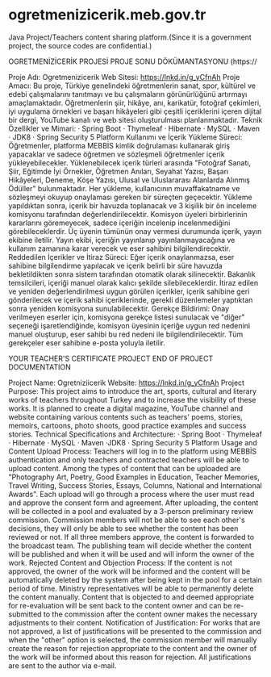 # ogretmenizicerik.meb.gov.tr
Java Project/Teachers content sharing platform.(Since it is a government project, the source codes are confidential.)

OGRETMENİZİCERİK PROJESİ PROJE SONU DÖKÜMANTASYONU (https://

Proje Adı: Ogretmenizicerik Web Sitesi: https://lnkd.in/g_yCfnAh Proje Amacı: Bu proje, Türkiye genelindeki öğretmenlerin sanat, spor, kültürel ve edebi çalışmalarını tanıtmayı ve bu çalışmaların görünürlüğünü artırmayı amaçlamaktadır. Öğretmenlerin şiir, hikâye, anı, karikatür, fotoğraf çekimleri, iyi uygulama örnekleri ve başarı hikâyeleri gibi çeşitli içeriklerini içeren dijital bir dergi, YouTube kanalı ve web sitesi oluşturulması planlanmaktadır. Teknik Özellikler ve Mimari: · Spring Boot · Thymeleaf · Hibernate · MySQL · Maven · JDK8 · Spring Security 5 Platform Kullanımı ve İçerik Yükleme Süreci: Öğretmenler, platforma MEBBİS kimlik doğrulaması kullanarak giriş yapacaklar ve sadece öğretmen ve sözleşmeli öğretmenler içerik yükleyebilecekler. Yüklenebilecek içerik türleri arasında "Fotoğraf Sanatı, Şiir, Eğitimde İyi Örnekler, Öğretmen Anıları, Seyahat Yazısı, Başarı Hikâyeleri, Deneme, Köşe Yazısı, Ulusal ve Uluslararası Alanlarda Alınmış Ödüller" bulunmaktadır. Her yükleme, kullanıcının muvaffakatname ve sözleşmeyi okuyup onaylaması gereken bir süreçten geçecektir. Yükleme yapıldıktan sonra, içerik bir havuzda toplanacak ve 3 kişilik bir ön inceleme komisyonu tarafından değerlendirilecektir. Komisyon üyeleri birbirlerinin kararlarını göremeyecek, sadece içeriğin incelenip incelenmediğini görebileceklerdir. Üç üyenin tümünün onay vermesi durumunda içerik, yayın ekibine iletilir. Yayın ekibi, içeriğin yayınlanıp yayınlanmayacağına ve kullanım zamanına karar verecek ve eser sahibini bilgilendirecektir. Reddedilen İçerikler ve İtiraz Süreci: Eğer içerik onaylanmazsa, eser sahibine bilgilendirme yapılacak ve içerik belirli bir süre havuzda bekletildikten sonra sistem tarafından otomatik olarak silinecektir. Bakanlık temsilcileri, içeriği manuel olarak kalıcı şekilde silebileceklerdir. İtiraz edilen ve yeniden değerlendirilmesi uygun görülen içerikler, içerik sahibine geri gönderilecek ve içerik sahibi içeriklerinde, gerekli düzenlemeler yaptıktan sonra yeniden komisyona sunulabilecektir. Gerekçe Bildirimi: Onay verilmeyen eserler için, komisyona gerekçe listesi sunulacak ve "diğer" seçeneği işaretlendiğinde, komisyon üyesinin içeriğe uygun red nedenini manuel oluşturup, eser sahibi bu red nedeni ile bilgilendirilecektir. Tüm gerekçeler eser sahibine e-posta yoluyla iletilir.

YOUR TEACHER'S CERTIFICATE PROJECT END OF PROJECT DOCUMENTATION

Project Name: Ogretniziicerik Website: https://lnkd.in/g_yCfnAh Project Purpose: This project aims to introduce the art, sports, cultural and literary works of teachers throughout Turkey and to increase the visibility of these works. It is planned to create a digital magazine, YouTube channel and website containing various contents such as teachers' poems, stories, memoirs, cartoons, photo shoots, good practice examples and success stories. Technical Specifications and Architecture: · Spring Boot · Thymeleaf · Hibernate · MySQL · Maven ·JDK8 · Spring Security 5 Platform Usage and Content Upload Process: Teachers will log in to the platform using MEBBİS authentication and only teachers and contracted teachers will be able to upload content. Among the types of content that can be uploaded are "Photography Art, Poetry, Good Examples in Education, Teacher Memories, Travel Writing, Success Stories, Essays, Columns, National and International Awards". Each upload will go through a process where the user must read and approve the consent form and agreement. After uploading, the content will be collected in a pool and evaluated by a 3-person preliminary review commission. Commission members will not be able to see each other's decisions, they will only be able to see whether the content has been reviewed or not. If all three members approve, the content is forwarded to the broadcast team. The publishing team will decide whether the content will be published and when it will be used and will inform the owner of the work. Rejected Content and Objection Process: If the content is not approved, the owner of the work will be informed and the content will be automatically deleted by the system after being kept in the pool for a certain period of time. Ministry representatives will be able to permanently delete the content manually. Content that is objected to and deemed appropriate for re-evaluation will be sent back to the content owner and can be re-submitted to the commission after the content owner makes the necessary adjustments to their content. Notification of Justification: For works that are not approved, a list of justifications will be presented to the commission and when the "other" option is selected, the commission member will manually create the reason for rejection appropriate to the content and the owner of the work will be informed about this reason for rejection. All justifications are sent to the author via e-mail.
